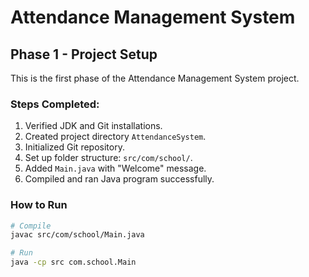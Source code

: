# Attendance Management System

## Phase 1 - Project Setup

This is the first phase of the Attendance Management System project.

### Steps Completed:
1. Verified JDK and Git installations.
2. Created project directory `AttendanceSystem`.
3. Initialized Git repository.
4. Set up folder structure: `src/com/school/`.
5. Added `Main.java` with "Welcome" message.
6. Compiled and ran Java program successfully.

### How to Run
```bash
# Compile
javac src/com/school/Main.java

# Run
java -cp src com.school.Main